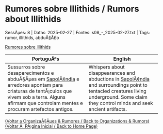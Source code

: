 ﻿
# Rumores sobre Illithids / Rumors about Illithids

SessÃµes: 8 | Datas: 2025-02-27 | Fontes: s08_-_2025-02-27.txt | Tags: rumor, illithids, abduÃ§Ã£o

[Rumores sobre Illithids](rumores_sobre_illithids.png)

| PortuguÃªs | English |
|-----------|---------|
| Sussurros sobre desaparecimentos e abduÃ§Ãµes em [SapolÃ¢ndia](sapolandia.md) e arredores apontam para criaturas de tentÃ¡culos que vivem sob a terra. Alguns afirmam que controlam mentes e procuram artefactos antigos. | Whispers about disappearances and abductions in [SapolÃ¢ndia](sapolandia.md) and surroundings point to tentacled creatures living underground. Some claim they control minds and seek ancient artifacts. |

[(Voltar a OrganizaÃ§Ãµes & Rumores / Back to Organizations & Rumors)](organizacoes.md)  
[(Voltar Ã  PÃ¡gina Inicial / Back to Home Page)](../../home.md)


























